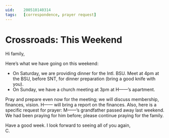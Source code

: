 ```yaml
---
uid:	200510140314
tags:	[correspondence, prayer request]
---
```

  
# Crossroads: This Weekend

Hi family,

Here’s what we have going on this weekend:

- On Saturday, we are providing dinner for the Intl. BSU. Meet at 4pm at the BSU, before SNT, for dinner preparation (bring a good knife with you).
- On Sunday, we have a church meeting at 3pm at H——’s apartment.

Pray and prepare even now for the meeting; we will discuss membership, finances, vision. H—— will bring a report on the finances. Also, here is a specific request for prayer: M——’s grandfather passed away last weekend. We had been praying for him before; please continue praying for the family.

Have a good week. I look forward to seeing all of you again,  
C.
